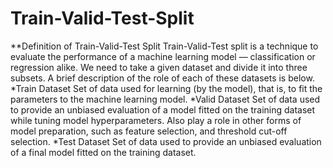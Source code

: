 # Train-Valid-Test-Split
**Definition of Train-Valid-Test 
Split Train-Valid-Test split is a technique to evaluate the performance of a machine learning model — classification or regression alike.  We need to take a given dataset and divide it into three subsets.  A brief description of the role of each of these datasets is below. 
*Train Dataset 
Set of data used for learning (by the model), that is, to fit the parameters to the machine learning model.
*Valid Dataset 
Set of data used to provide an unbiased evaluation of a model fitted on the training dataset while tuning model hyperparameters. 
Also play a role in other forms of model preparation, such as feature selection, and threshold cut-off selection. 
*Test Dataset 
Set of data used to provide an unbiased evaluation of a final model fitted on the training dataset.
